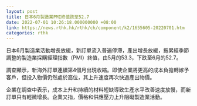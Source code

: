 ```yaml
---
layout: post
title: 日本6月製造業PMI終值跌至52.7
date: 2022-07-01 10:26:18.000000000 +08:00
link: https://news.rthk.hk/rthk/ch/component/k2/1655605-20220701.htm
categories: rthk
---
```


日本6月製造業活動增長放緩，新訂單流入普遍停滯，產出增長放緩，拖累經季節調整的製造業採購經理指數（PMI）終值，由5月的53.3，下跌至6月的52.7。

調查顯示，新海外訂單連續第4個月出現收縮。即使企業將更高的成本負擔轉嫁予客戶，但投入物價仍然處於高位，其上升速度再次快過產出物價。

企業在調查中表示，成本上升和持續的材料短缺導致生產水平改善速度放慢，而新訂單只有輕微增長。企業又指，價格和供應壓力上升阻礙製造業活動。
